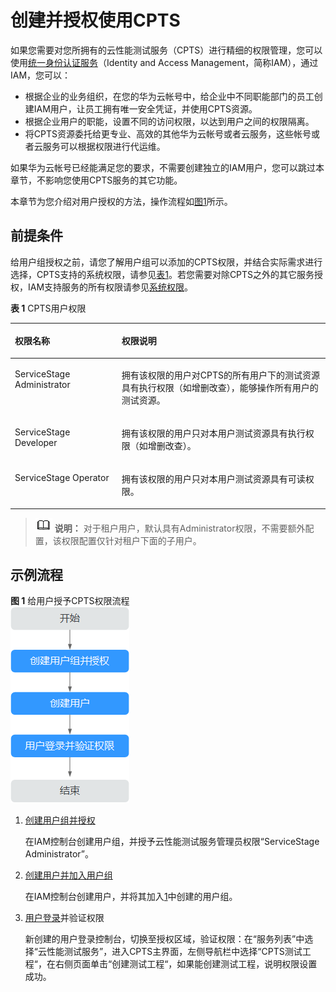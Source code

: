 # 创建并授权使用CPTS<a name="cpts_01_0059"></a>

如果您需要对您所拥有的云性能测试服务（CPTS）进行精细的权限管理，您可以使用[统一身份认证服务](https://support.huaweicloud.com/usermanual-iam/iam_01_0001.html)（Identity and Access Management，简称IAM），通过IAM，您可以：

-   根据企业的业务组织，在您的华为云帐号中，给企业中不同职能部门的员工创建IAM用户，让员工拥有唯一安全凭证，并使用CPTS资源。
-   根据企业用户的职能，设置不同的访问权限，以达到用户之间的权限隔离。
-   将CPTS资源委托给更专业、高效的其他华为云帐号或者云服务，这些帐号或者云服务可以根据权限进行代运维。

如果华为云帐号已经能满足您的要求，不需要创建独立的IAM用户，您可以跳过本章节，不影响您使用CPTS服务的其它功能。

本章节为您介绍对用户授权的方法，操作流程如[图1](#fig15451536531)所示。

## 前提条件<a name="section17723185741610"></a>

给用户组授权之前，请您了解用户组可以添加的CPTS权限，并结合实际需求进行选择，CPTS支持的系统权限，请参见[表1](#table20303044164219)。若您需要对除CPTS之外的其它服务授权，IAM支持服务的所有权限请参见[系统权限](https://support.huaweicloud.com/permissions/policy_list.html?product=cpts)。

**表 1**  CPTS用户权限

<a name="table20303044164219"></a>
<table><thead align="left"><tr id="row43038444428"><th class="cellrowborder" valign="top" width="33.89%" id="mcps1.2.3.1.1"><p id="p7303114464213"><a name="p7303114464213"></a><a name="p7303114464213"></a>权限名称</p>
</th>
<th class="cellrowborder" valign="top" width="66.11%" id="mcps1.2.3.1.2"><p id="p4303124415424"><a name="p4303124415424"></a><a name="p4303124415424"></a>权限说明</p>
</th>
</tr>
</thead>
<tbody><tr id="row19304144184220"><td class="cellrowborder" valign="top" width="33.89%" headers="mcps1.2.3.1.1 "><p id="p1730484434218"><a name="p1730484434218"></a><a name="p1730484434218"></a>ServiceStage Administrator</p>
</td>
<td class="cellrowborder" valign="top" width="66.11%" headers="mcps1.2.3.1.2 "><p id="p1530464418424"><a name="p1530464418424"></a><a name="p1530464418424"></a>拥有该权限的用户对CPTS的所有用户下的测试资源具有执行权限（如增删改查），能够操作所有用户的测试资源。</p>
</td>
</tr>
<tr id="row930484414429"><td class="cellrowborder" valign="top" width="33.89%" headers="mcps1.2.3.1.1 "><p id="p8304194414212"><a name="p8304194414212"></a><a name="p8304194414212"></a>ServiceStage Developer</p>
</td>
<td class="cellrowborder" valign="top" width="66.11%" headers="mcps1.2.3.1.2 "><p id="p330416444422"><a name="p330416444422"></a><a name="p330416444422"></a>拥有该权限的用户只对本用户测试资源具有执行权限（如增删改查）。</p>
</td>
</tr>
<tr id="row1530464410423"><td class="cellrowborder" valign="top" width="33.89%" headers="mcps1.2.3.1.1 "><p id="p7304164410429"><a name="p7304164410429"></a><a name="p7304164410429"></a>ServiceStage Operator</p>
</td>
<td class="cellrowborder" valign="top" width="66.11%" headers="mcps1.2.3.1.2 "><p id="p43046447424"><a name="p43046447424"></a><a name="p43046447424"></a>拥有该权限的用户只对本用户测试资源具有可读权限。</p>
</td>
</tr>
</tbody>
</table>

>![](public_sys-resources/icon-note.gif) **说明：** 
>对于租户用户，默认具有Administrator权限，不需要额外配置，该权限配置仅针对租户下面的子用户。

## 示例流程<a name="section1189416161520"></a>

**图 1**  给用户授予CPTS权限流程<a name="fig15451536531"></a>  
![](figures/给用户授予CPTS权限流程.png "给用户授予CPTS权限流程")

1.  <a name="li10176121316284"></a>[创建用户组并授权](https://support.huaweicloud.com/usermanual-iam/iam_03_0001.html)

    在IAM控制台创建用户组，并授予云性能测试服务管理员权限“ServiceStage Administrator”。

2.  [创建用户并加入用户组](https://support.huaweicloud.com/usermanual-iam/iam_02_0001.html)

    在IAM控制台创建用户，并将其加入[1](#li10176121316284)中创建的用户组。

3.  [用户登录](https://support.huaweicloud.com/usermanual-iam/iam_01_0552.html)并验证权限

    新创建的用户登录控制台，切换至授权区域，验证权限：在“服务列表”中选择“云性能测试服务”，进入CPTS主界面，左侧导航栏中选择“CPTS测试工程“，在右侧页面单击“创建测试工程“，如果能创建测试工程，说明权限设置成功。


